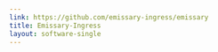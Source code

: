 ```yaml
---
link: https://github.com/emissary-ingress/emissary
title: Emissary-Ingress
layout: software-single
---
```

